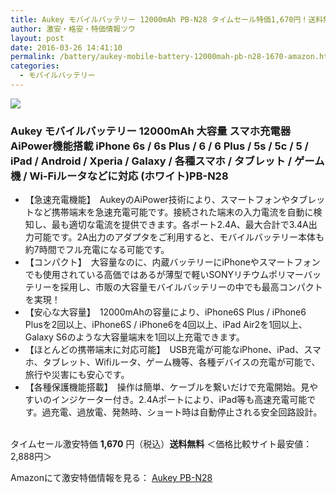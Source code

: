 ```yaml
---
title: Aukey モバイルバッテリー 12000mAh PB-N28 タイムセール特価1,670円！送料無料！
author: 激安・格安・特価情報ツウ
layout: post
date: 2016-03-26 14:41:10
permalink: /battery/aukey-mobile-battery-12000mah-pb-n28-1670-amazon.html
categories:
  - モバイルバッテリー
---
```


<div class="img-bg2 img_L">
<a  href="//www.amazon.co.jp/gp/product/B0142ROGEC/ref=as_li_qf_sp_asin_il?ie=UTF8&camp=247&creative=1211&creativeASIN=B0142ROGEC&linkCode=as2&tag=tokkajohotsu-22"><img border="0" src="//ws-fe.amazon-adsystem.com/widgets/q?_encoding=UTF8&ASIN=B0142ROGEC&Format=_SL160_&ID=AsinImage&MarketPlace=JP&ServiceVersion=20070822&WS=1&tag=tokkajohotsu-22" ></a><img src="//ir-jp.amazon-adsystem.com/e/ir?t=tokkajohotsu-22&l=as2&o=9&a=B0142ROGEC" width="1" height="1" border="0" alt="" style="border:none !important; margin:0px !important;" />
</div>

### Aukey モバイルバッテリー 12000mAh 大容量 スマホ充電器 AiPower機能搭載 iPhone 6s / 6s Plus / 6 / 6 Plus / 5s / 5c / 5 / iPad / Android / Xperia / Galaxy / 各種スマホ / タブレット / ゲーム機 / Wi-Fiルータなどに対応 (ホワイト)PB-N28
<!--more-->

* 【急速充電機能】　AukeyのAiPower技術により、スマートフォンやタブレットなど携帯端末を急速充電可能です。接続された端末の入力電流を自動に検知し、最も適切な電流を提供できます。各ポート2.4A、最大合計で3.4A出力可能です。2A出力のアダプタをご利用すると、モバイルバッテリー本体も約7時間でフル充電になる可能です。
* 【コンパクト】　大容量なのに、内蔵バッテリーにiPhoneやスマートフォンでも使用されている高価ではあるが薄型で軽いSONYリチウムポリマーバッテリーを採用し、市販の大容量モバイルバッテリーの中でも最高コンパクトを実現！
* 【安心な大容量】　12000mAhの容量により、iPhone6S Plus / iPhone6 Plusを2回以上、iPhone6S / iPhone6を4回以上、iPad Air2を1回以上、Galaxy S6のような大容量端末を1回以上充電できます。
* 【ほとんどの携帯端末に対応可能】　USB充電が可能なiPhone、iPad、スマホ、タブレット、Wifiルータ、ゲーム機等、各種デバイスの充電が可能で、旅行や災害にも安心です。
* 【各種保護機能搭載】　操作は簡単、ケーブルを繋いだけで充電開始。見やすいのインジケーター付き。2.4Aポートにより、iPad等も高速充電可能です。過充電、過放電、発熱時、ショート時は自動停止される安全回路設計。

<br clear="all" />タイムセール激安特価 <span class="tokka-price"><strong>1,670</strong></span> 円（税込）**送料無料**
＜価格比較サイト最安値：2,888円＞

Amazonにて激安特価情報を見る： <span class="fs150p"><a href="//www.amazon.co.jp/gp/product/B0142ROGEC/ref=as_li_qf_sp_asin_il?ie=UTF8&camp=247&creative=1211&creativeASIN=B0142ROGEC&linkCode=as2&tag=tokkajohotsu-22" target="_blank">Aukey PB-N28</a></span>

